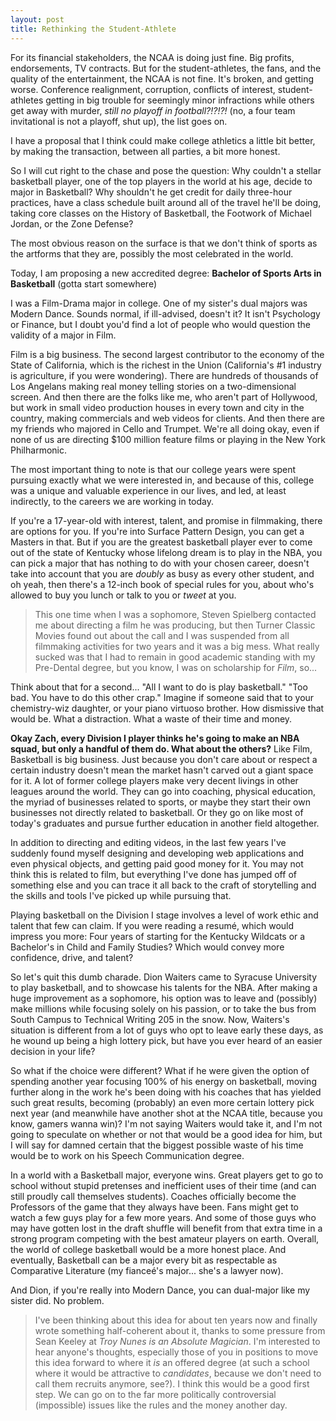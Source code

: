 ```yaml
---
layout: post
title: Rethinking the Student-Athlete
---
```


For its financial stakeholders, the NCAA is doing just fine. Big profits, endorsements, TV contracts. But for the student-athletes, the fans, and the quality of the entertainment, the NCAA is not fine. It's broken, and getting worse. Conference realignment, corruption, conflicts of interest, student-athletes getting in big trouble for seemingly minor infractions while others get away with murder, *still no playoff in football?!?!?!* (no, a four team invitational is not a playoff, shut up), the list goes on.

I have a proposal that I think could make college athletics a little bit better, by making the transaction, between all parties, a bit more honest.

So I will cut right to the chase and pose the question: Why couldn't a stellar basketball player, one of the top players in the world at his age, decide to major in Basketball? Why shouldn't he get credit for daily three-hour practices, have a class schedule built around all of the travel he'll be doing, taking core classes on the History of Basketball, the Footwork of Michael Jordan, or the Zone Defense? 

The most obvious reason on the surface is that we don't think of sports as the artforms that they are, possibly the most celebrated in the world.

Today, I am proposing a new accredited degree: **Bachelor of Sports Arts in Basketball** (gotta start somewhere)

I was a Film-Drama major in college. One of my sister's dual majors was Modern Dance. Sounds normal, if ill-advised, doesn't it? It isn't Psychology or Finance, but I doubt you'd find a lot of people who would question the validity of a major in Film.

Film is a big business. The second largest contributor to the economy of the State of California, which is the richest in the Union (California's #1 industry is agriculture, if you were wondering). There are hundreds of thousands of Los Angelans making real money telling stories on a two-dimensional screen. And then there are the folks like me, who aren't part of Hollywood, but work in small video production houses in every town and city in the country, making commercials and web videos for clients. And then there are my friends who majored in Cello and Trumpet. We're all doing okay, even if none of us are directing $100 million feature films or playing in the New York Philharmonic.

The most important thing to note is that our college years were spent pursuing exactly what we were interested in, and because of this, college was a unique and valuable experience in our lives, and led, at least indirectly, to the careers we are working in today.

If you're a 17-year-old with interest, talent, and promise in filmmaking, there are options for you. If you're into Surface Pattern Design, you can get a Masters in that. But if you are the greatest basketball player ever to come out of the state of Kentucky whose lifelong dream is to play in the NBA, you can pick a major that has nothing to do with your chosen career, doesn't take into account that you are *doubly* as busy as every other student, and oh yeah, then there's a 12-inch book of special rules for you, about who's allowed to buy you lunch or talk to you or *tweet* at you.

> This one time when I was a sophomore, Steven Spielberg contacted me about directing a film he was producing, but then Turner Classic Movies found out about the call and I was suspended from all filmmaking activities for two years and it was a big mess. What really sucked was that I had to remain in good academic standing with my Pre-Dental degree, but you know, I was on scholarship for *Film*, so...

Think about that for a second... "All I want to do is play basketball." "Too bad. You have to do this other crap." Imagine if someone said that to your chemistry-wiz daughter, or your piano virtuoso brother. How dismissive that would be. What a distraction. What a waste of their time and money.

**Okay Zach, every Division I player thinks he's going to make an NBA squad, but only a handful of them do. What about the others?** Like Film, Basketball is big business. Just because you don't care about or respect a certain industry doesn't mean the market hasn't carved out a giant space for it. A lot of former college players make very decent livings in other leagues around the world. They can go into coaching, physical education, the myriad of businesses related to sports, or maybe they start their own businesses not directly related to basketball. Or they go on like most of today's graduates and pursue further education in another field altogether.

In addition to directing and editing videos, in the last few years I've suddenly found myself designing and developing web applications and even physical objects, and getting paid good money for it. You may not think this is related to film, but everything I've done has jumped off of something else and you can trace it all back to the craft of storytelling and the skills and tools I've picked up while pursuing that.

Playing basketball on the Division I stage involves a level of work ethic and talent that few can claim. If you were reading a resumé, which would impress you more: Four years of starting for the Kentucky Wildcats or a Bachelor's in Child and Family Studies? Which would convey more confidence, drive, and talent?

So let's quit this dumb charade. Dion Waiters came to Syracuse University to play basketball, and to showcase his talents for the NBA. After making a huge improvement as a sophomore, his option was to leave and (possibly) make millions while focusing solely on his passion, or to take the bus from South Campus to Technical Writing 205 in the snow. Now, Waiters's situation is different from a lot of guys who opt to leave early these days, as he wound up being a high lottery pick, but have you ever heard of an easier decision in your life?

So what if the choice were different? What if he were given the option of spending another year focusing 100% of his energy on basketball, moving further along in the work he's been doing with his coaches that has yielded such great results, becoming (probably) an even more certain lottery pick next year (and meanwhile have another shot at the NCAA title, because you know, gamers wanna win)? I'm not saying Waiters would take it, and I'm not going to speculate on whether or not that would be a good idea for him, but I will say for damned certain that the biggest possible waste of his time would be to work on his Speech Communication degree.

In a world with a Basketball major, everyone wins. Great players get to go to school without stupid pretenses and inefficient uses of their time (and can still proudly call themselves students). Coaches officially become the Professors of the game that they always have been. Fans might get to watch a few guys play for a few more years. And some of those guys who may have gotten lost in the draft shuffle will benefit from that extra time in a strong program competing with the best amateur players on earth. Overall, the world of college basketball would be a more honest place. And eventually, Basketball can be a major every bit as respectable as Comparative Literature (my fianceé's major... she's a lawyer now).

And Dion, if you're really into Modern Dance, you can dual-major like my sister did. No problem.

> I've been thinking about this idea for about ten years now and finally wrote something half-coherent about it, thanks to some pressure from Sean Keeley at *Troy Nunes is an Absolute Magician*. I'm interested to hear anyone's thoughts, especially those of you in positions to move this idea forward to where it *is* an offered degree (at such a school where it would be attractive to *candidates*, because we don't need to call them recruits anymore, see?). I think this would be a good first step. We can go on to the far more politically controversial (impossible) issues like the rules and the money another day.